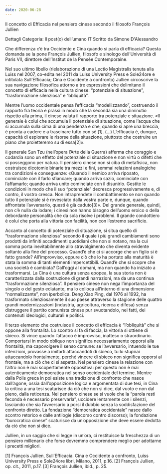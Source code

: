 ```yaml
---
date: 2020-06-28
---
```

Il concetto di Efficacia nel pensiero cinese secondo il filosofo François Jullien

Dettagli
    Categoria: Il post(o) dell’umano IT	
    Scritto da Simone D'Alessandro 

Che differenza c’è tra Occidente e Cina quando si parla di efficacia? Questa domanda se la pone François Jullien, filosofo e sinologo dell’Università di Paris VII, direttore dell’Institut de la Pensée Contemporaine.

Nel suo ultimo libello (rielaborazione di una Lectio Magistralis tenuta alla Luiss nel 2007, co-edita nel 2011 da Luiss University Press e Sole24ore e intitolata Sull’Efficacia; Cina e Occidente a confronto) Jullien circoscrive la sua navigazione filosofica attorno a tre espressioni che delimitano il concetto di efficacia nella cultura cinese: “potenziale di situazione”, “trasformazione silenziosa” e “obliquità”.

Mentre l’uomo occidentale pensa l’efficacia “modellizzando”, costruendo il rapporto fra teoria e prassi in modo che la seconda sia una diminutio rispetto alla prima, il cinese valuta il rapporto tra potenziale e situazione. «Il generale è colui che accumula il potenziale di situazione, come l’acqua che si accumula sulla cima di una pendenza e che, quando si apre una breccia, è pronta a cadere e a trascinare tutto con sé [1]. (…) L’efficacia è, dunque, capacità di esplorare le risorse della situazione, piuttosto che costruire un piano che proietteremo su di essa[2]».

Il generale Sun Tzu (nell’opera l’Arte della Guerra) afferma che coraggio e codardia sono un effetto del potenziale di situazione e non virtù o difetti che si posseggono per natura. Il pensiero cinese non si ciba di metafisica, non costruisce dicotomie binarie tra mezzi e fini, semmai relazioni analogiche tra condizioni e conseguenze: «Quando il nemico arriva riposato, cominciate con il farlo sfiancare; quando arriva sazio, cominciate con l’affamarlo; quando arriva unito cominciate con il disunirlo. Gestite le condizioni in modo che il suo “potenziale” decresca progressivamente e, di contro, il vostro cresca. Non intraprendete il combattimento se non quando tutto il potenziale si è rovesciato dalla vostra parte e, dunque, quando affrontate l’avversario, questi è già caduto[3]». Del grande generale, quindi, non c’è nulla da lodare; i cinesi non hanno bisogno dell’uomo eroico o della debordante personalità che da sola risolve i problemi. Il grande condottiero è colui che porta alla vittoria con facilità, non con l’estremo sacrificio.

Accanto al concetto di potenziale di situazione, si situa quello di “trasformazione silenziosa” secondo il quale i più grandi cambiamenti sono prodotti da infiniti accadimenti quotidiani che non si notano, ma la cui somma porta inevitabilmente allo stravolgimento che diventa evidente soltanto alla fine del processo. Quand’è che ci si accorge che un figlio si è fatto grande? All’improvviso, eppure ciò che lo ha portato alla maturità è stata la somma di tanti elementi impercettibili. Quand’è che si scopre che una società è cambiata? Dall’oggi al domani, ma non quando ha iniziato a trasformarsi. La Cina è una cultura senza epopea, la sua storia non è caratterizzata dalla costruzione di grandi narrazioni, ma da una continua “trasformazione silenziosa”. Il pensiero cinese non nega l’importanza del singolo o del gesto eclatante, ma lo colloca all’interno di una dimensione “normalizzante”, non iperbolica. Deng Xiao Ping, dal 1976 al 1992, ha trasformato silenziosamente il suo paese attraverso la stagione delle quattro grandi modernizzazioni (industria, agricoltura, ricerca e difesa) senza distruggere il partito comunista cinese pur svuotandolo, nei fatti, dei contenuti ideologici, culturali e politici.

Il terzo elemento che costruisce il concetto di efficacia è “l’obliquità” che si oppone alla frontalità. Lo scontro si fa di faccia, la vittoria si ottiene di sbieco. Si vince quando l’attacco è improvviso, inatteso o straordinario. Comportarsi in modo obliquo non significa necessariamente opporsi alla frontalità, ma capovolgere il senso comune: se l’avversario, intuendo le tue intenzioni, provasse a imitarti attaccandoti di sbieco, tu lo stupirai attaccandolo frontalmente, perché vincere di sbieco non significa opporsi al frontale, ma a ciò che ci si aspetta. Nel pensiero cinese la relazione con l’altro non è mai scopertamente oppositiva: per questo non è mai autenticamente democratica nel senso occidentale del termine. Mentre dalla Polis greca in poi esiste una tradizione di confronto che nasce dall’agone, ossia dall’opposizione logica e argomentata di due tesi, in Cina la critica a una tesi scaturisce da ciò che non si dice, dal vuoto e non dal pieno, dalla reticenza. Nel pensiero cinese se si vuole che la “parola resti feconda è necessario preservarla”, uccidere lentamente con i silenzi, lasciando che sia l’avversario a porsi il dubbio senza la soddisfazione del confronto diretto. La fondazione “democratica occidentale” nasce dallo scontro retorico e dalle antilogie (discorso contro discorso); la fondazione “burocratica cinese” scaturisce da un’opposizione che deve essere dedotta da ciò che non si dice.

Jullien, in un saggio che si legge in un’ora, ci restituisce la freschezza di un pensiero millenario che forse dovremmo comprendere meglio per adottarne i precetti migliori.

 

 

[1] François Jullien, Sull’Efficacia. Cina e Occidente a confronto, Luiss University Press e Sole24ore libri, Milano, 2011, p.16.
[2] François Jullien, op. cit., 2011, p.17.
[3] François Jullien, ibid., p. 25.